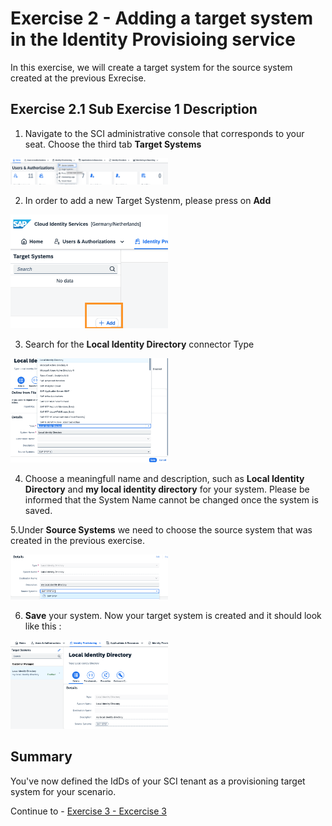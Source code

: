# Exercise 2 - Adding a target system in the Identity Provisioing service

In this exercise, we will create a target system for the source system created at the previous Exrecise. 

## Exercise 2.1 Sub Exercise 1 Description

1. Navigate to the SCI administrative console that corresponds to your seat. Choose the third tab **Target Systems**

<img src="/exercises/ex2/images/21.png" width=50% height=50%>

2. In order to add a new Target Systenm, please press on **Add**

<img src="/exercises/ex2/images/22.png" width=50% height=50%>
   
3. Search for the **Local Identity Directory** connector Type

<img src="/exercises/ex2/images/23.png" width=50% height=50%>  

4. Choose a meaningfull name and description, such as **Local Identity Directory**  and **my local identity directory** for your system. Please be informed that the System Name cannot be changed once the system is saved.
   
5.Under **Source Systems** we need to choose the source system that was created in the previous exercise.

<img src="/exercises/ex2/images/25.png" width=50% height=50%>  

6. **Save** your system. Now your target system is created and it should look like this : 

<img src="/exercises/ex2/images/24.png" width=50% height=50%>


## Summary

You've now defined the IdDs of your SCI tenant as a provisioning target system for your scenario. 

Continue to - [Exercise 3 - Excercise 3 ](../ex3/README.md)
